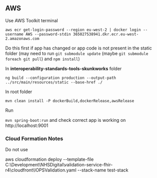 ## AWS 

Use AWS Toolkit terminal 

`aws ecr get-login-password --region eu-west-2 | docker login --username AWS --password-stdin 365027538941.dkr.ecr.eu-west-2.amazonaws.com`

Do this first if app has changed or app code is not present in the static folder
(may need to run `git submodule update` (maybe `git submodule foreach git pull`) and `npm install`)

In **interoperability-standards-tools-skunkworks** folder 

`ng build --configuration production --output-path ../src/main/resources/static --base-href ./`

In root folder 

`mvn clean install -P dockerBuild,dockerRelease,awsRelease`

Run 

`mvn spring-boot:run` and check correct app is working on http://localhost:9001

### Cloud Formation Notes

Do not use

aws cloudformation deploy --template-file C:\Development\NHSDigital\validation-service-fhir-r4\cloudfront\IOPSValidation.yaml --stack-name test-stack

